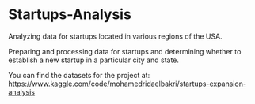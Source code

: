 # Startups-Analysis

Analyzing data for startups located in various regions of the USA.

Preparing and processing data for startups and determining whether to establish a new startup in a particular city and state.

You can find the datasets for the project at:
https://www.kaggle.com/code/mohamedridaelbakri/startups-expansion-analysis
